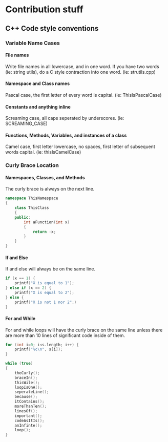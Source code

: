 # Contribution stuff

## C++ Code style conventions
### Variable Name Cases
#### File names
Write file names in all lowercase, and in one word.
If you have two words (ie: string utils), do a C style contraction into one word. (ie: strutils.cpp)
#### Namespace and Class names
Pascal case, the first letter of every word is capital. (ie: ThisIsPascalCase)
#### Constants and anything inline
Screaming case, all caps seperated by underscores. (ie: SCREAMING_CASE)
#### Functions, Methods, Variables, and instances of a class
Camel case, first letter lowercase, no spaces, first letter of subsequent words capital. (ie: thisIsCamelCase)

### Curly Brace Location
#### Namespaces, Classes, and Methods
The curly brace is always on the next line.
```c++
namespace ThisNamespace
{
    class ThisClass
    {
    public:
        int aFunction(int x) 
		{
	    	return -x;
		}
    }
}
```

#### If and Else
If and else will always be on the same line.
```c++
if (x == 1) {
	printf("X is equal to 1");
} else if (x == 2) {
	printf("X is equal to 2");
} else {
	printf("X is not 1 nor 2";)
}
```

#### For and While
For and while loops will have the curly brace on the same line unless there are more than 10 lines of significant code inside of them.
```c++
for (int i=0; i<s.length; i++) {
	printf("%c\n", s[i]);
}

while (true)
{
	theCurly();
	braceIn();
	thisWile();
	loopIsOnA();
	seperateLine();
	because();
	itContains();
	moreThanTen();
	linesOf();
	important();
	codeAsItIs();
	anInfinte();
	loop();
}
